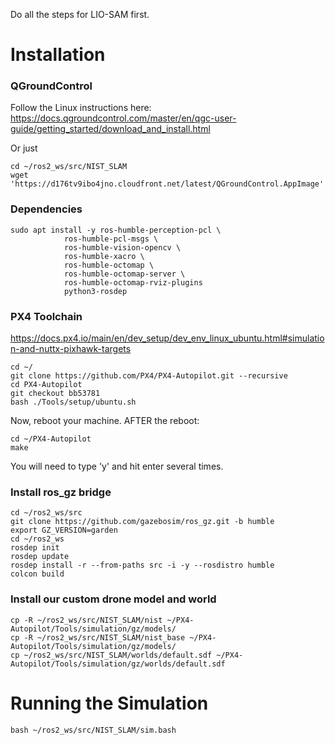 Do all the steps for LIO-SAM first.

# Installation

### QGroundControl
Follow the Linux instructions here:
https://docs.qgroundcontrol.com/master/en/qgc-user-guide/getting_started/download_and_install.html

Or just
```
cd ~/ros2_ws/src/NIST_SLAM
wget 'https://d176tv9ibo4jno.cloudfront.net/latest/QGroundControl.AppImage'
```

### Dependencies
  ```
  sudo apt install -y ros-humble-perception-pcl \
		      ros-humble-pcl-msgs \
		      ros-humble-vision-opencv \
		      ros-humble-xacro \
		      ros-humble-octomap \
		      ros-humble-octomap-server \
		      ros-humble-octomap-rviz-plugins
		      python3-rosdep
  ```

### PX4 Toolchain 
https://docs.px4.io/main/en/dev_setup/dev_env_linux_ubuntu.html#simulation-and-nuttx-pixhawk-targets
  ```
  cd ~/
  git clone https://github.com/PX4/PX4-Autopilot.git --recursive
  cd PX4-Autopilot
  git checkout bb53781
  bash ./Tools/setup/ubuntu.sh
  ```
Now, reboot your machine. AFTER the reboot:
```
cd ~/PX4-Autopilot
make
```
You will need to type 'y' and hit enter several times.

### Install ros_gz bridge
```
cd ~/ros2_ws/src
git clone https://github.com/gazebosim/ros_gz.git -b humble
export GZ_VERSION=garden
cd ~/ros2_ws
rosdep init
rosdep update
rosdep install -r --from-paths src -i -y --rosdistro humble
colcon build
```

### Install our custom drone model and world
```
cp -R ~/ros2_ws/src/NIST_SLAM/nist ~/PX4-Autopilot/Tools/simulation/gz/models/
cp -R ~/ros2_ws/src/NIST_SLAM/nist_base ~/PX4-Autopilot/Tools/simulation/gz/models/
cp ~/ros2_ws/src/NIST_SLAM/worlds/default.sdf ~/PX4-Autopilot/Tools/simulation/gz/worlds/default.sdf
```

# Running the Simulation
```
bash ~/ros2_ws/src/NIST_SLAM/sim.bash
```

